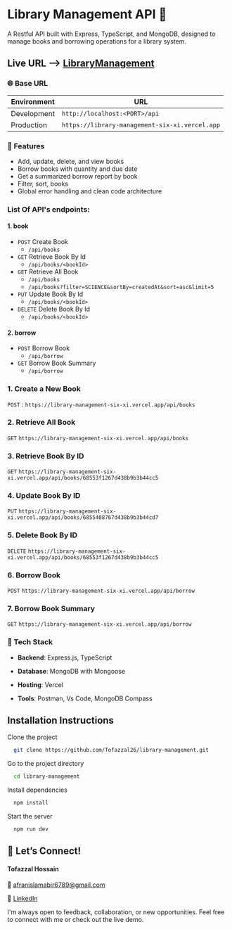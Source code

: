 # Library Management API 📙


A Restful API built with Express, TypeScript, and MongoDB, designed to manage books and borrowing operations for a library system.

## Live URL --> [LibraryManagement](https://library-management-six-xi.vercel.app)

### 🌐 Base URL

| Environment | URL                                                      |
| ----------- | -------------------------------------------------------- |
| Development | `http://localhost:<PORT>/api`                         |
| Production  | `https://library-management-six-xi.vercel.app` |

### 📌 Features

-  Add, update, delete, and view books
-  Borrow books with quantity and due date
-  Get a summarized borrow report by book
-  Filter, sort, books
-  Global error handling and clean code architecture



### List Of API's endpoints:

#### 1. book
   - `POST` Create Book
     - `/api/books`
   - `GET` Retrieve Book By Id
     - `/api/books/<bookId>`
   - `GET` Retrieve All Book
     - `/api/books`
     - `/api/books?filter=SCIENCE&sortBy=createdAt&sort=asc&limit=5`
   - `PUT` Update Book By Id
     - `/api/books/<bookId>`
   - `DELETE` Delete Book By Id
     - `/api/books/<bookId>`
#### 2. borrow

   - `POST` Borrow Book
     - `/api/borrow`
   - `GET` Borrow Book Summary
     - `/api/borrow`


### 1. Create a New Book

`POST` : `https://library-management-six-xi.vercel.app/api/books`

### 2. Retrieve All Book

`GET` `https://library-management-six-xi.vercel.app/api/books`

### 3. Retrieve Book By ID

`GET` `https://library-management-six-xi.vercel.app/api/books/68553f1267d438b9b3b44cc5`

### 4. Update Book By ID

`PUT` `https://library-management-six-xi.vercel.app/api/books/6855408767d438b9b3b44cd7`

### 5. Delete Book By ID

`DELETE` `https://library-management-six-xi.vercel.app/api/books/68553f1267d438b9b3b44cc5`

### 6. Borrow Book

`POST` `https://library-management-six-xi.vercel.app/api/borrow`


### 7. Borrow Book Summary

`GET` `https://library-management-six-xi.vercel.app/api/borrow`

### 🧰 Tech Stack

- **Backend**: Express.js, TypeScript

- **Database**: MongoDB with Mongoose

- **Hosting**: Vercel

- **Tools**: Postman, Vs Code, MongoDB Compass



## Installation Instructions

Clone the project

```bash
  git clone https://github.com/Tofazzal26/library-management.git
```

Go to the project directory

```bash
  cd library-management
```

Install dependencies

```bash
  npm install
```

Start the server

```bash
  npm run dev 
```


## 📣 Let’s Connect!

#### Tofazzal Hossain

📧 afranislamabir6789@gmail.com

🔗 [LinkedIn](https://www.linkedin.com/in/tofazzalhossain-dev)  

I'm always open to feedback, collaboration, or new opportunities. Feel free to connect with me or check out the live demo.

